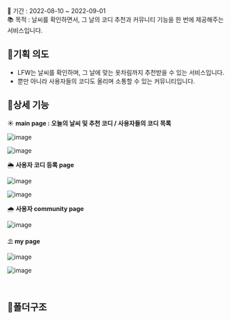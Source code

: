 📅  기간 : 2022-08-10 ~ 2022-09-01 <br>
📚  목적 : 날씨를 확인하면서, 그 날의 코디 추천과 커뮤니티 기능을 한 번에 제공해주는 서비스입니다.

## 📌기획 의도
- LFW는 날씨를 확인하며, 그 날에 맞는 옷차림까지 추천받을 수 있는 서비스입니다. <br>
- 뿐만 아니라 사용자들의 코디도 올리며 소통할 수 있는 커뮤니티입니다. <br>

</aside>

## 📌상세 기능
☀ **main page : 오늘의 날씨 및 추천 코디 / 사용자들의 코디 목록**
    
![image](https://user-images.githubusercontent.com/99241228/200561922-63560662-612b-4780-be53-d9dc91fa1cae.png)
    
![image](https://user-images.githubusercontent.com/99241228/200561967-5b67e978-8338-4a29-9ec9-5caa3af1e739.png)
    

🌦 **사용자 코디 등록 page**
    
![image](https://user-images.githubusercontent.com/99241228/200562022-d6f3cd8c-e0bd-4e59-b894-95d27ac76410.png)
    
![image](https://user-images.githubusercontent.com/99241228/200562078-8c19cbda-cc1f-419f-a0ac-e8394eae1345.png)
    
🌧 **사용자 community page**
    
![image](https://user-images.githubusercontent.com/99241228/200562120-8e88eae7-a811-48f1-860b-98a67bf66e49.png)

    
⛱ **my page**
    
![image](https://user-images.githubusercontent.com/99241228/200562152-b0f3abad-99a0-4993-bfdc-78d44f819ffb.png)
    
![image](https://user-images.githubusercontent.com/99241228/200562183-4d4f1cc9-768c-44d3-893f-0a6891975846.png)

<br>

## 📌폴더구조